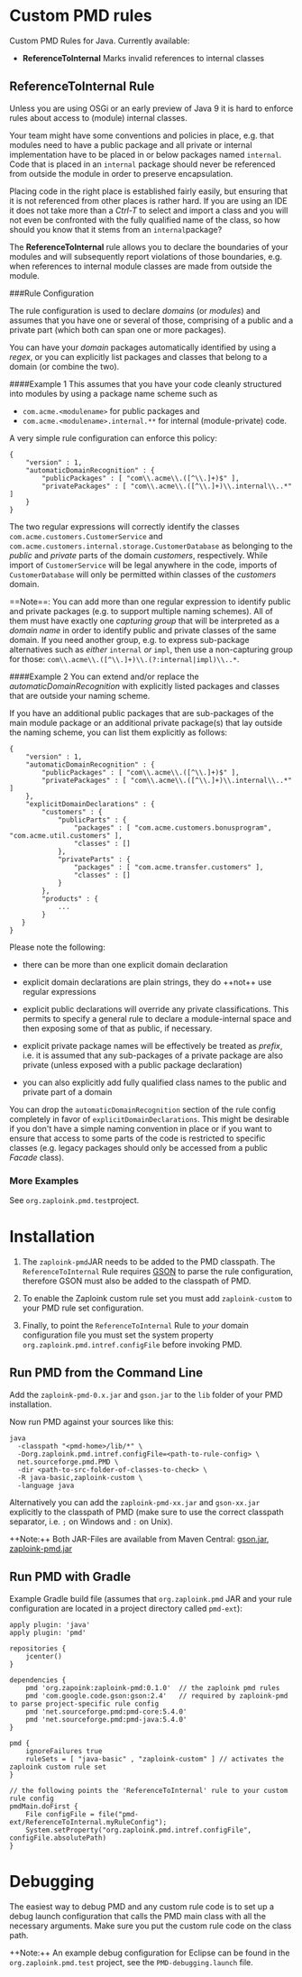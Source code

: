 # Custom PMD rules
Custom PMD Rules for Java. Currently available:
- **ReferenceToInternal** Marks invalid references to internal classes

## ReferenceToInternal Rule
Unless you are using OSGi or an early preview of Java 9 it is hard to enforce rules about access to (module) internal classes.

Your team might have some conventions and policies in place, e.g. that modules need to have a public package and all private or internal implementation have to be placed in or below packages named `internal`. Code that is placed in an `internal` package should never be referenced from outside the module in order to preserve encapsulation.

Placing code in the right place is established fairly easily, but ensuring that it is  not referenced from other places is rather hard. If you are using an IDE it does not take more than a *Ctrl-T* to select and import a class and you will not even be confronted with the fully qualified name of the class, so how should you know that it stems from an `internal`package?

The **ReferenceToInternal** rule allows you to declare the boundaries of your modules and will subsequently report violations of those boundaries, e.g. when references to internal module classes are made from outside the module.

###Rule Configuration

The rule configuration is used to declare *domains* (or *modules*) and assumes that you have one or several of those, comprising of a public and a private part (which both can span one or more packages).

You can have your *domain* packages automatically identified by using a *regex*, or you can explicitly list packages and classes that belong to a domain (or combine the two).

####Example 1
This assumes that you have your code cleanly structured into modules by using a package name scheme such as
- `com.acme.<modulename>` for public packages and
- `com.acme.<modulename>.internal.**` for internal (module-private) code.

A very simple rule configuration can enforce this policy:

```
{
	"version" : 1,
	"automaticDomainRecognition" : {
		"publicPackages" : [ "com\\.acme\\.([^\\.]+)$" ],
		"privatePackages" : [ "com\\.acme\\.([^\\.]+)\\.internal\\..*" ]
	}
}
```

The two regular expressions will correctly identify the classes `com.acme.customers.CustomerService` and `com.acme.customers.internal.storage.CustomerDatabase` as belonging to the *public* and *private* parts of the domain *customers*, respectively. While import of `CustomerService` will be legal anywhere in the code, imports of `CustomerDatabase` will only be permitted within classes of the *customers* domain.

==Note==: You can add more than one regular expression to identify public and private packages (e.g. to support multiple naming schemes). All of them must have exactly one _capturing group_ that will be interpreted as a *domain name* in order to identify public and private classes of the same domain. If you need another group, e.g. to express sub-package alternatives such as *either* `internal` *or* `impl`, then use a non-capturing group for those: `com\\.acme\\.([^\\.]+)\\.(?:internal|impl)\\..*`.

####Example 2
You can extend and/or replace the *automaticDomainRecognition* with explicitly listed packages and classes that are outside your naming scheme.

If you have an additional public packages that are sub-packages of the main module package or an additional private package(s) that lay outside the naming scheme, you can list them explicitly as follows:

```
{
	"version" : 1,
	"automaticDomainRecognition" : {
		"publicPackages" : [ "com\\.acme\\.([^\\.]+)$" ],
		"privatePackages" : [ "com\\.acme\\.([^\\.]+)\\.internal\\..*" ]
	},
	"explicitDomainDeclarations" : {
		"customers" : {
			"publicParts" : {
				"packages" : [ "com.acme.customers.bonusprogram", "com.acme.util.customers" ],
				"classes" : []
			},
			"privateParts" : {
				"packages" : [ "com.acme.transfer.customers" ],
				"classes" : []
			}
		},
        "products" : {
            ...
        }
   }
}
```

Please note the following:
- there can be more than one explicit domain declaration

- explicit domain declarations are plain strings, they do ++not++ use regular expressions

- explicit public declarations will override any private classifications. This permits to specify a general rule to declare a module-internal space and then exposing some of that as public, if necessary.

- explicit private package names will be effectively be treated as *prefix*, i.e. it is assumed that any sub-packages of a private package are also private (unless exposed with a public package declaration)

- you can also explicitly add fully qualified class names to the public and private part of a domain

You can drop the `automaticDomainRecognition` section of the rule config completely in favor of `explicitDomainDeclarations`. This might be desirable if you don't have a simple naming convention in place or if you want to ensure that access to some parts of the code is restricted to specific classes (e.g. legacy packages should only be accessed from a public *Facade* class).

### More Examples
See `org.zaploink.pmd.test`project.

# Installation
1. The `zaploink-pmd`JAR needs to be added to the PMD classpath. The `ReferenceToInternal` Rule requires [GSON](https://github.com/google/gson) to parse the rule configuration, therefore GSON must also be added to the classpath of PMD.

1. To enable the Zaploink custom rule set you must add `zaploink-custom` to your PMD rule set configuration.

1. Finally, to point the `ReferenceToInternal` Rule to *your* domain configuration file you must set the system property `org.zaploink.pmd.intref.configFile` before invoking PMD.

## Run PMD from the Command Line

Add the `zaploink-pmd-0.x.jar` and `gson.jar` to the `lib` folder of your PMD installation.

Now run PMD against your sources like this:
```
java
  -classpath "<pmd-home>/lib/*" \
  -Dorg.zaploink.pmd.intref.configFile=<path-to-rule-config> \
  net.sourceforge.pmd.PMD \
  -dir <path-to-src-folder-of-classes-to-check> \
  -R java-basic,zaploink-custom \
  -language java
```
Alternatively you can add the `zaploink-pmd-xx.jar` and `gson-xx.jar` explicitly to the classpath of PMD (make sure to use the correct classpath separator, i.e. `;` on Windows and `:` on Unix).

++Note:++ Both JAR-Files are available from Maven Central: [gson.jar](http://mvnrepository.com/artifact/com.google.code.gson/gson), [zaploink-pmd.jar](http://mvnrepository.com/artifact/org.zaploink/zaploink-pmd)

## Run PMD with Gradle

Example Gradle build file (assumes that `org.zaploink.pmd` JAR and your rule configuration are located in a project directory called `pmd-ext`):

```
apply plugin: 'java'
apply plugin: 'pmd'

repositories {
    jcenter()
}

dependencies {
	pmd 'org.zapoink:zaploink-pmd:0.1.0'  // the zaploink pmd rules
	pmd 'com.google.code.gson:gson:2.4'   // required by zaploink-pmd to parse project-specific rule config
	pmd 'net.sourceforge.pmd:pmd-core:5.4.0'
	pmd 'net.sourceforge.pmd:pmd-java:5.4.0'
}

pmd {
	ignoreFailures true
	ruleSets = [ "java-basic" , "zaploink-custom" ] // activates the zaploink custom rule set
}

// the following points the 'ReferenceToInternal' rule to your custom rule config
pmdMain.doFirst {
	File configFile = file("pmd-ext/ReferenceToInternal.myRuleConfig");
	System.setProperty("org.zaploink.pmd.intref.configFile", configFile.absolutePath)
}
```

# Debugging

The easiest way to debug PMD and any custom rule code is to set up a debug launch configuration that calls the PMD main class with all the necessary arguments. Make sure you put the custom rule code on the class path.

++Note:++ An example debug configuration for Eclipse can be found in the `org.zaploink.pmd.test` project, see the `PMD-debugging.launch` file.

